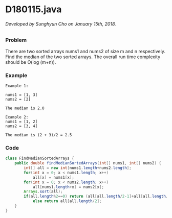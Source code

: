 # D180115.java

###### Developed by Sunghyun Cho on January 15th, 2018.

### Problem

There are two sorted arrays nums1 and nums2 of size m and n respectively.
Find the median of the two sorted arrays. The overall run time complexity should be O(log (m+n)).

### Example

```
Example 1:

nums1 = [1, 3]
nums2 = [2]

The median is 2.0

Example 2:
nums1 = [1, 2]
nums2 = [3, 4]

The median is (2 + 3)/2 = 2.5
```

### Code

```java
class FindMedianSortedArrays {
    public double findMedianSortedArrays(int[] nums1, int[] nums2) {
        int[] all = new int[nums1.length+nums2.length];
        for(int x = 0; x < nums1.length; x++)
            all[x] = nums1[x];
        for(int x = 0; x < nums2.length; x++)
            all[nums1.length+x] = nums2[x];
        Arrays.sort(all);
        if(all.length%2==0) return (all[all.length/2-1]+all[all.length/2])/2.0;
            else return all[all.length/2];
    }
}
```
